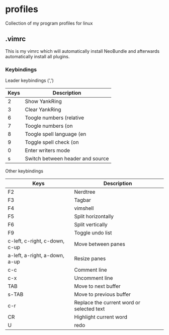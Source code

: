 # profiles
Collection of my program profiles for linux

## .vimrc

This is my vimrc which will automatically install NeoBundle and afterwards automatically install all plugins.

### Keybindings

Leader keybindings (',')

Keys | Description
-----|------------
2 | Show YankRing
3 | Clear YankRing
6 | Toogle numbers (relative|absolut)
7 | Toogle numbers (on|off)
8 | Toogle spell language (en|de)
9 | Toggle spell check (on|off)
0 | Enter writers mode
s | Switch between header and source

Other keybindings

Keys | Description
-----|--------------
F2 | Nerdtree
F3 | Tagbar
F4 | vimshell
F5 | Split horizontally
F6 | Split vertically
F9 | Toggle undo list
c-left, c-right, c-down, c-up | Move between panes
a-left, a-right, a-down, a-up | Resize panes
c-c | Comment line
c-x | Uncomment line
TAB | Move to next buffer
s-TAB | Move to previous buffer
c-r | Replace the current word or selected text
CR | Highlight current word
U | redo
